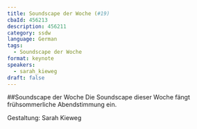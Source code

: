```yaml
---
title: Soundscape der Woche (#19)
cbaId: 456213
description: 456211
category: ssdw
language: German
tags:
  - Soundscape der Woche
format: keynote
speakers:
  - sarah_kieweg
draft: false
---
```

##Soundscape der Woche
Die Soundscape dieser Woche fängt frühsommerliche Abendstimmung ein.

Gestaltung: Sarah Kieweg
